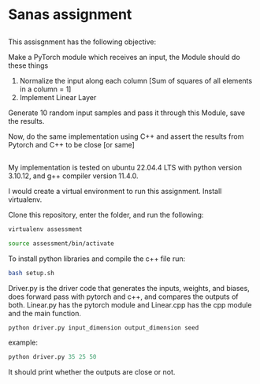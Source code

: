 # Sanas assignment

## 

This assisgnment has the following objective:

Make a PyTorch module which receives an input, the Module should do these things

1) Normalize the input along each column [Sum of squares of all elements in a column = 1]
2) Implement Linear Layer

Generate 10 random input samples and pass it through this Module, save the results.

Now, do the same implementation using C++ and assert the results from Pytorch and C++ to be close [or same]

## 

My implementation is tested on ubuntu 22.04.4 LTS with python version 3.10.12, and g++ compiler version 11.4.0.

I would create a virtual environment to run this assignment. Install virtualenv.

Clone this repository, enter the folder, and run the following:

```bash
virtualenv assessment

source assessment/bin/activate
```

To install python libraries and compile the c++ file run:

```bash
bash setup.sh

```

Driver.py is the driver code that generates the inputs, weights, and biases, does forward pass with pytorch and c++, and compares the outputs of both.
Linear.py has the pytorch module and Linear.cpp has the cpp module and the main function.

```python
python driver.py input_dimension output_dimension seed
```

example:

```python
python driver.py 35 25 50
```

It should print whether the outputs are close or not.
